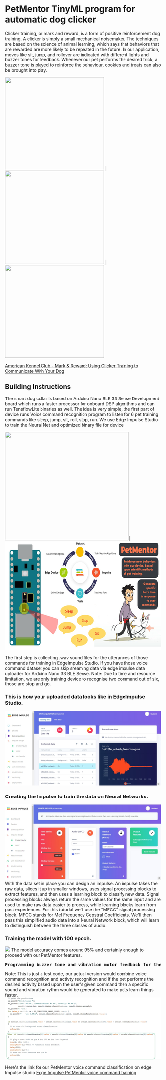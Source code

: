 <h1>PetMentor TinyML program for automatic dog clicker</h1>

Clicker training, or mark and reward, is a form of positive reinforcement dog training. A clicker is simply a small mechanical noisemaker. The techniques are based on the science of animal learning, which says that behaviors that are rewarded are more likely to be repeated in the future. In our application, moves like sit, jump, and rollover are indicated with different lights and buzzer tones for feedback. Whenever our pet performs the desired trick, a buzzer tone is played to reinforce the behaviour, cookies and treats can also be brought into play.

<img src="https://s3.amazonaws.com/cdn-origin-etr.akc.org/wp-content/uploads/2019/12/24120642/labrador-retriever-with-man-training-in-autumn-field.jpg" height="300" width="320"> | <img src="https://s3.amazonaws.com/cdn-origin-etr.akc.org/wp-content/uploads/2019/12/24112853/Husky-Getting-a-Treat.jpg" height="300" width="320"> | 
<img src="https://s3.amazonaws.com/cdn-origin-etr.akc.org/wp-content/uploads/2019/12/24120922/AdobeStock_181053145.jpg" height="300" width="320">

<a href="https://www.akc.org/expert-advice/training/clicker-training-your-dog-mark-and-reward/">American Kennel Club - Mark & Reward: Using Clicker Training to Communicate With Your Dog</a>

<h2> Building Instructions </h2>

The smart dog collar is based on Arduino Nano BLE 33 Sense Development board which runs a faster processor for onboard DSP algorithms and can run TensflowLite binaries as well. The idea is very simple, the first part of device runs Voice command recognition program to listen for 6 pet training commands like sleep, jump, sit, roll, stop, run. We use Edge Impulse Studio to train the Neural Net and optimized binary file for device. 

<img src="https://pbs.twimg.com/media/EIzb-VrWwAAGwmu.jpg" height="350" width="400">|<img src="https://github.com/LeeRenJie/BITNET-PetMentor/blob/master/backend/bitnet_assets/PetMentor-Voice.jpg" height="350" width="600">

The first step is collecting .wav sound files for the utterances of those commands for training in EdgeImpulse Studio. If you have those voice command dataset you can skip sreaming data via edge impulse data uploader for Arduino Nano 33 BLE Sense. Note: Due to time and resource limitation, we are only training device to recognise two command out of six, those are stop and go. 

<h3>This is how your uploaded data looks like in EdgeImpulse Studio.</h3>
<img src="https://github.com/LeeRenJie/BITNET-PetMentor/blob/master/backend/bitnet_assets/DataUploaderAndLabels.jpg">

<h3>Creating the Impulse to train the data on Neural Networks.</h3>
<img src="https://github.com/LeeRenJie/BITNET-PetMentor/blob/master/backend/bitnet_assets/ImpulseTraining.jpg">
With the data set in place you can design an impulse. An impulse takes the raw data, slices it up in smaller windows, uses signal processing blocks to extract features, and then uses a learning block to classify new data. Signal processing blocks always return the same values for the same input and are used to make raw data easier to process, while learning blocks learn from past experiences. For this tutorial we'll use the "MFCC" signal processing block. MFCC stands for Mel Frequency Cepstral Coefficients. We'll then pass this simplified audio data into a Neural Network block, which will learn to distinguish between the three classes of audio.

<h3>Training the model with 100 epoch.</h3>
<img src="https://github.com/LeeRenJie/BITNET-PetMentor/blob/master/backend/bitnet_assets/2021-02-20-22-30-04.gif">
The model accuracy comes around 95% and certainly enough to proceed with our PetMentor features.

<pre><b>Programming buzzer tone and vibration motor feedback for the spoken commands into the application.</b></pre>
Note: This is just a test code, our actual version would combine voice command recognition and activty recognition and if the pet performs the desired activity based upon the user's given command then a specific sound and vibration rythm would be generated to make pets learn things faster. 
<img src="https://github.com/LeeRenJie/BITNET-PetMentor/blob/master/backend/bitnet_assets/PetMentor-ArduinoDemo.jpg">

Here's the link for our PetMentor voice command classification on edge Impulse studio <a href="https://studio.edgeimpulse.com/public/17302/latest">Edge Impulse PetMentor voice command training</a>


